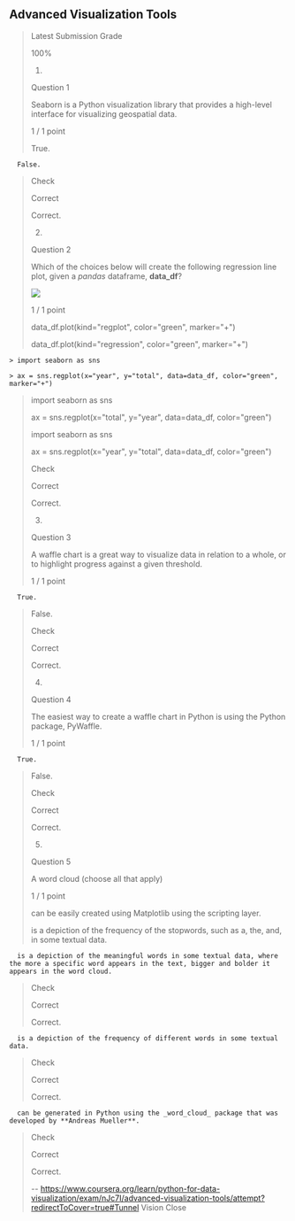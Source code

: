 ## Advanced Visualization Tools
> 
> Latest Submission Grade
> 
> 100%
> 
> 1.
> 
> Question 1
> 
> Seaborn is a Python visualization library that provides a high-level interface for visualizing geospatial data.
> 
> 1 / 1 point
> 
>  True. 
> 

      False. 
> 
> Check
> 
> Correct
> 
> Correct.
> 
> 2.
> 
> Question 2
> 
> Which of the choices below will create the following regression line plot, given a _pandas_ dataframe, **data_df**?
> 
> ![](https://d3c33hcgiwev3.cloudfront.net/imageAssetProxy.v1/f8IwPThNEeizZhIWROSU4A_b1d5c41b1905fbe55be358a0305d4492_Screen-Shot-2017-07-24-at-9.25.35-AM.png?expiry=1600128000000&hmac=0cq6T28qC8Mxv9xBPMQYTfVFy-3W-3twGrK2ACIgJLg)
> 
> 1 / 1 point
> 
> data_df.plot(kind="regplot", color="green", marker="+")
> 
> 
> data_df.plot(kind="regression", color="green", marker="+")
> 
> 

    > import seaborn as sns
     
    > ax = sns.regplot(x="year", y="total", data=data_df, color="green", marker="+")
> 
> 
> import seaborn as sns
> 
> ax = sns.regplot(x="total", y="year", data=data_df, color="green")
> 
> 
> import seaborn as sns
> 
> ax = sns.regplot(x="year", y="total", data=data_df, color="green")
> 
> 
> Check
> 
> Correct
> 
> Correct.
> 
> 3.
> 
> Question 3
> 
> A waffle chart is a great way to visualize data in relation to a whole, or to highlight progress against a given threshold.
> 
> 1 / 1 point
> 

      True. 
> 
>  False. 
> 
> Check
> 
> Correct
> 
> Correct.
> 
> 4.
> 
> Question 4
> 
> The easiest way to create a waffle chart in Python is using the Python package, PyWaffle.
> 
> 1 / 1 point
> 

      True. 
> 
>  False. 
> 
> Check
> 
> Correct
> 
> Correct.
> 
> 5.
> 
> Question 5
> 
> A word cloud (choose all that apply)
> 
> 1 / 1 point
> 
>  can be easily created using Matplotlib using the scripting layer. 
> 
>  is a depiction of the frequency of the stopwords, such as a, the, and, in some textual data. 
> 

      is a depiction of the meaningful words in some textual data, where the more a specific word appears in the text, bigger and bolder it appears in the word cloud. 
> 
> Check
> 
> Correct
> 
> Correct.
> 

      is a depiction of the frequency of different words in some textual data. 
> 
> Check
> 
> Correct
> 
> Correct.
> 

      can be generated in Python using the _word_cloud_ package that was developed by **Andreas Mueller**. 
> 
> Check
> 
> Correct
> 
> Correct.
>
> -- https://www.coursera.org/learn/python-for-data-visualization/exam/nJc7I/advanced-visualization-tools/attempt?redirectToCover=true#Tunnel Vision Close
